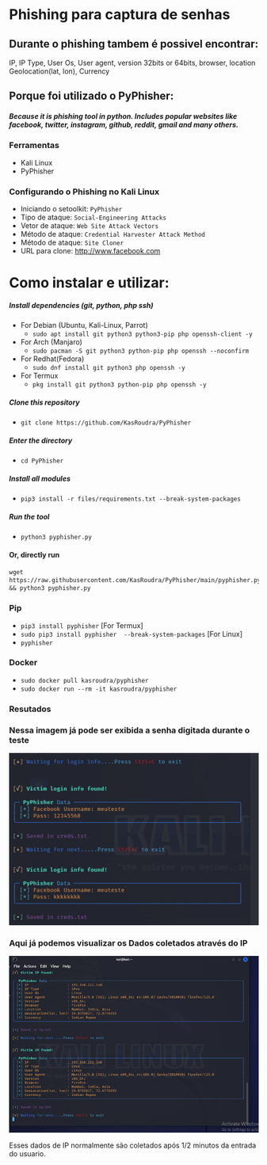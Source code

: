 # Phishing para captura de senhas
## Durante o phishing tambem é possivel encontrar:
IP, IP Type, User Os, User agent, version 32bits or 64bits, browser, location
Geolocation(lat, lon), Currency

## Porque foi utilizado o PyPhisher:
##### Because it is phishing tool in python. Includes popular websites like facebook, twitter, instagram, github, reddit, gmail and many others.


### Ferramentas
- Kali Linux
- PyPhisher

### Configurando o Phishing no Kali Linux

- Iniciando o setoolkit: ``` PyPhisher ```
- Tipo de ataque: ``` Social-Engineering Attacks ```
- Vetor de ataque: ``` Web Site Attack Vectors ```
- Método de ataque: ```Credential Harvester Attack Method ```
- Método de ataque: ``` Site Cloner ```
- URL para clone: http://www.facebook.com

# Como instalar e utilizar:
##### Install dependencies (git, python, php ssh)

 - For Debian (Ubuntu, Kali-Linux, Parrot)
    - ```sudo apt install git python3 python3-pip php openssh-client -y```
 - For Arch (Manjaro)
    - ```sudo pacman -S git python3 python-pip php openssh --noconfirm```
 - For Redhat(Fedora)
    - ```sudo dnf install git python3 php openssh -y```
 - For Termux
    - ```pkg install git python3 python-pip php openssh -y```

##### Clone this repository

 - ```git clone https://github.com/KasRoudra/PyPhisher```

##### Enter the directory
 - ```cd PyPhisher```

##### Install all modules
 - ```pip3 install -r files/requirements.txt --break-system-packages```

##### Run the tool
 - ```python3 pyphisher.py```

#### Or, directly run
```
wget https://raw.githubusercontent.com/KasRoudra/PyPhisher/main/pyphisher.py && python3 pyphisher.py

```

### Pip
 - `pip3 install pyphisher` [For Termux]
 - `sudo pip3 install pyphisher  --break-system-packages` [For Linux]
 - `pyphisher`

### Docker

 - `sudo docker pull kasroudra/pyphisher`
 - `sudo docker run --rm -it kasroudra/pyphisher`


### Resutados

### Nessa imagem já pode ser exibida a senha digitada durante o teste
![Alt text](image-1.png)

### Aqui já podemos visualizar os Dados coletados através do IP
![Alt text](image.png)

Esses dados de IP normalmente são coletados após 1/2 minutos da entrada do usuario.
